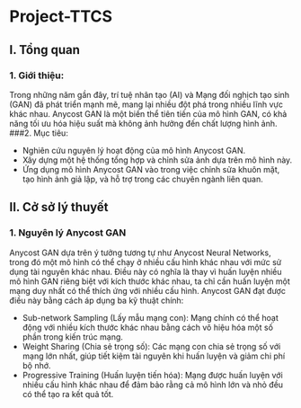 # Project-TTCS
## I.	Tổng quan
### 1.	Giới thiệu:
 Trong những năm gần đây, trí tuệ nhân tạo (AI) và Mạng đối nghịch tạo sinh (GAN) đã phát triển mạnh mẽ, mang lại nhiều đột phá trong nhiều lĩnh vực khác nhau. Anycost GAN là một biến thể tiên tiến của mô hình GAN, có khả năng tối ưu hóa hiệu suất mà không ảnh hưởng đến chất lượng hình ảnh.
###2.	Mục tiêu:
-	Nghiên cứu nguyên lý hoạt động của mô hình Anycost GAN.
-	Xây dựng một hệ thống tổng hợp và chỉnh sửa ảnh dựa trên mô hình này.
-	Ứng dụng mô hình Anycost GAN vào trong việc chỉnh sửa khuôn mặt, tạo hình ảnh giả lập, và hỗ trợ trong các chuyên ngành liên quan.

## II.	Cở sở lý thuyết
### 1.	Nguyên lý Anycost GAN
Anycost GAN dựa trên ý tưởng tương tự như Anycost Neural Networks, trong đó một mô hình có thể chạy ở nhiều cấu hình khác nhau với mức sử dụng tài nguyên khác nhau. Điều này có nghĩa là thay vì huấn luyện nhiều mô hình GAN riêng biệt với kích thước khác nhau, ta chỉ cần huấn luyện một mạng duy nhất có thể thích ứng với nhiều cấu hình.
Anycost GAN đạt được điều này bằng cách áp dụng ba kỹ thuật chính:
-	Sub-network Sampling (Lấy mẫu mạng con): Mạng chính có thể hoạt động với nhiều kích thước khác nhau bằng cách vô hiệu hóa một số phần trong kiến trúc mạng.
-	Weight Sharing (Chia sẻ trọng số): Các mạng con chia sẻ trọng số với mạng lớn nhất, giúp tiết kiệm tài nguyên khi huấn luyện và giảm chi phí bộ nhớ.
-	Progressive Training (Huấn luyện tiến hóa): Mạng được huấn luyện với nhiều cấu hình khác nhau để đảm bảo rằng cả mô hình lớn và nhỏ đều có thể tạo ra kết quả tốt.
